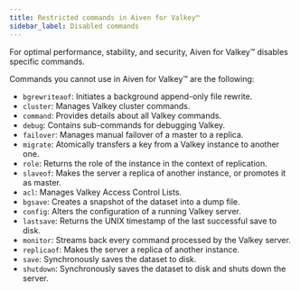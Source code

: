 ```yaml
---
title: Restricted commands in Aiven for Valkey™
sidebar_label: Disabled commands
---
```


For optimal performance, stability, and security, Aiven for Valkey™ disables specific commands.

Commands you cannot use in Aiven for Valkey™ are the following:

-   `bgrewriteaof`: Initiates a background append-only file rewrite.
-   `cluster`: Manages Valkey cluster commands.
-   `command`: Provides details about all Valkey commands.
-   `debug`: Contains sub-commands for debugging Valkey.
-   `failover`: Manages manual failover of a master to a replica.
-   `migrate`: Atomically transfers a key from a Valkey instance to
    another one.
-   `role`: Returns the role of the instance in the context of
    replication.
-   `slaveof`: Makes the server a replica of another instance, or
    promotes it as master.
-   `acl`: Manages Valkey Access Control Lists.
-   `bgsave`: Creates a snapshot of the dataset into a dump file.
-   `config`: Alters the configuration of a running Valkey server.
-   `lastsave`: Returns the UNIX timestamp of the last successful save
    to disk.
-   `monitor`: Streams back every command processed by the Valkey server.
-   `replicaof`: Makes the server a replica of another instance.
-   `save`: Synchronously saves the dataset to disk.
-   `shutdown`: Synchronously saves the dataset to disk and shuts down the server.
